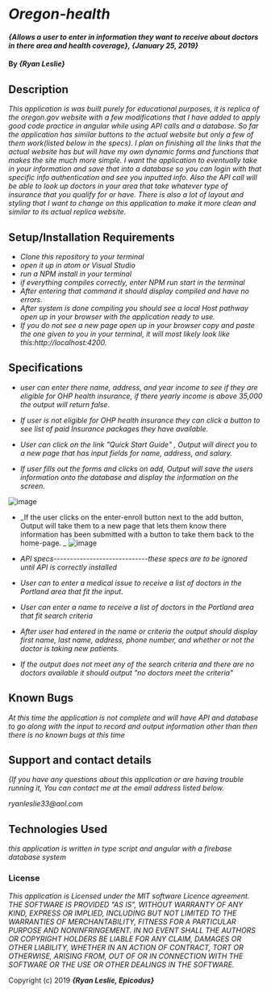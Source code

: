 # _Oregon-health_

#### _{Allows a user to enter in information they want to receive about doctors in there area and health coverage}, {January 25, 2019}_

#### By _**{Ryan Leslie}**_

## Description

_This application is was built purely for educational purposes, it is replica of the oregon.gov website with a few modifications that I have added to apply good code practice in angular while using API calls and a database. So far the application has similar buttons to the actual website but only a few of them work(listed below in the specs). I plan on finishing all the links that the actual website has but will have my own dynamic forms and functions that makes the site much more simple. I want the application to eventually take in your information and save that into a database so you can login with that specific info authentication and see you inputted info. Also the API call will be able to look up doctors in your area that take whatever type of insurance that you qualify for or have. There is also a lot of layout and styling that I want to change on this application to make it more clean and similar to its actual replica website._

## Setup/Installation Requirements

* _Clone this repository to your terminal_
* _open it up in atom or Visual Studio_
* _run a NPM install in your terminal_
* _if everything compiles correctly, enter NPM run start in the terminal_
* _After entering that command it should display compiled and have no errors._
* _After system is done compiling you should see a local Host pathway open up in your browser with the application ready to use._
* _If you do not see a  new page open up in your browser copy and paste the one given to you in your terminal, it will most likely look like this:http://localhost:4200._


## Specifications
* _user can enter there name, address, and year income to see if they are eligible for OHP health insurance, if there yearly income is above 35,000 the output will return false_.

* _If user is not eligible for OHP health insurance they can click a button to see list of paid Insurance packages they have available._

* _User can click on the link "Quick Start Guide" , Output will direct you to a new page that has input fields for name, address, and salary._

* _If user fills out the forms and clicks on add, Output will save the users information onto the database and display the information on the screen._

![image](https://user-images.githubusercontent.com/43968782/52155615-7e453680-2638-11e9-89c8-12a44df897bd.png)

* _If the user clicks on the enter-enroll button next to the add button, Output will take them to a new page that lets them know there information has been submitted with a button to take them back to the home-page. _
![image](https://user-images.githubusercontent.com/43968782/52154883-bfd3e280-2634-11e9-9f59-df88f77ec988.png)



* _API specs-----------------------------these specs are to be ignored until API is correctly installed_

* _User can to enter a medical issue to receive a list of doctors in the Portland area that fit the input_.

* _User can enter a name to receive a list of doctors in the Portland area that fit search criteria_

* _After user had entered in the name or criteria the output should display first name, last name, address, phone number, and whether or not the doctor is taking new patients._

* _If the output does not meet any of the search criteria and there are no doctors available it should output "no doctors meet the criteria"_






## Known Bugs

_At this time the application is not complete and will have API and database to go along with the input to record and output information other than then there is no known bugs at this time_

## Support and contact details

_{If you have any questions about this application or are having trouble running it, You can contact me at the email address listed below._

  _ryanleslie33@aol.com_

## Technologies Used

_this application is written in type script and angular with a firebase database system_

### License

*This application is Licensed under the MIT software Licence agreement. THE SOFTWARE IS PROVIDED "AS IS", WITHOUT WARRANTY OF ANY KIND, EXPRESS OR IMPLIED, INCLUDING BUT NOT LIMITED TO THE WARRANTIES OF MERCHANTABILITY, FITNESS FOR A PARTICULAR PURPOSE AND NONINFRINGEMENT. IN NO EVENT SHALL THE AUTHORS OR COPYRIGHT HOLDERS BE LIABLE FOR ANY CLAIM, DAMAGES OR OTHER LIABILITY, WHETHER IN AN ACTION OF CONTRACT, TORT OR OTHERWISE, ARISING FROM, OUT OF OR IN CONNECTION WITH THE SOFTWARE OR THE USE OR OTHER DEALINGS IN THE SOFTWARE.*

Copyright (c) 2019 **_{Ryan Leslie, Epicodus}_**
